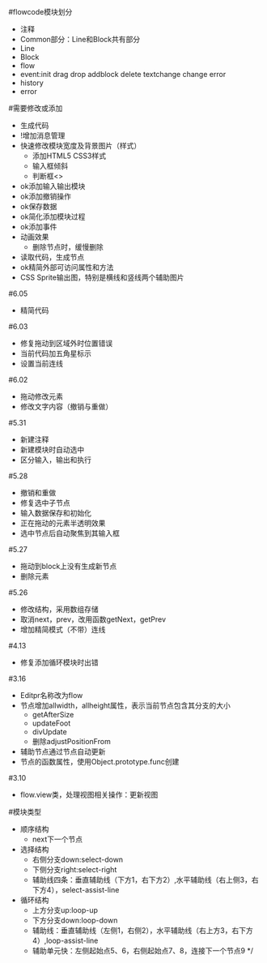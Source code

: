 #flowcode模块划分
 * 注释
 * Common部分：Line和Block共有部分
 * Line
 * Block
 * flow
 * event:init drag drop addblock delete textchange change error
 * history
 * error

#需要修改或添加
  * 生成代码
  * !增加消息管理
  * 快速修改模块宽度及背景图片（样式）
    * 添加HTML5 CSS3样式
    * 输入框倾斜
    * 判断框<>
  * ok添加输入输出模块
  * ok添加撤销操作
  * ok保存数据
  * ok简化添加模块过程
  * ok添加事件
  * 动画效果
    * 删除节点时，缓慢删除
  * 读取代码，生成节点
  * ok精简外部可访问属性和方法
  * CSS Sprite输出图，特别是横线和竖线两个辅助图片

#6.05
  * 精简代码

#6.03
  * 修复拖动到区域外时位置错误
  * 当前代码加五角星标示
  * 设置当前连线

#6.02
  * 拖动修改元素
  * 修改文字内容（撤销与重做）

#5.31
  * 新建注释
  * 新建模块时自动选中
  * 区分输入，输出和执行

#5.28
  * 撤销和重做
  * 修复选中子节点
  * 输入数据保存和初始化
  * 正在拖动的元素半透明效果
  * 选中节点后自动聚焦到其输入框

#5.27
  * 拖动到block上没有生成新节点
  * 删除元素


#5.26
  * 修改结构，采用数组存储
  * 取消next，prev，改用函数getNext，getPrev
  * 增加精简模式（不带）连线

#4.13
  * 修复添加循环模块时出错

#3.16
  * Editpr名称改为flow
  * 节点增加allwidth，allheight属性，表示当前节点包含其分支的大小
    * getAfterSize
    * updateFoot
    * divUpdate
    * 删除adjustPositionFrom
  * 辅助节点通过节点自动更新
  * 节点的函数属性，使用Object.prototype.func创建

#3.10
  * flow.view类，处理视图相关操作：更新视图


#模块类型
  * 顺序结构
    * next下一个节点
  * 选择结构
    * 右侧分支down:select-down
	* 下侧分支right:select-right
	* 辅助线四条：垂直辅助线（下方1，右下方2）,水平辅助线（右上侧3，右下方4），select-assist-line
  * 循环结构
    * 上方分支up:loop-up
	* 下方分支down:loop-down
	* 辅助线：垂直辅助线（左侧1，右侧2），水平辅助线（右上方3，右下方4）,loop-assist-line
	* 辅助单元快：左侧起始点5、6，右侧起始点7、8，连接下一个节点9 
*/

